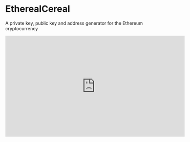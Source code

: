 # EtherealCereal

A private key, public key and address generator for the Ethereum cryptocurrency

<iframe width="560" height="315" src="https://www.youtube.com/embed/nLF1Erk1_rQ" frameborder="0" allowfullscreen></iframe>
